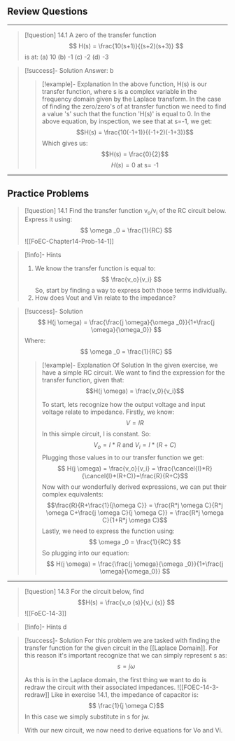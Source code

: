 

## Review Questions
--------------------------
>[!question] 14.1
A zero of the transfer function
$$ H(s) = \frac{10(s+1)}{(s+2)(s+3)} $$
is at:
(a) 10          (b) -1          (c) -2         (d) -3

>[!success]- Solution
> Answer: b
> >[!example]- Explanation
> >In the above function, H(s) is our transfer function, where s is a complex variable in the frequency domain given by the Laplace transform. In the case of finding the zero/zero's of at transfer function we need to find a value 's' such that the function 'H(s)' is equal to 0. In the above equation, by inspection, we see that at s=-1, we get:
> >$$H(s) = \frac{10(-1+1)}{(-1+2)(-1+3)}$$
> >Which gives us:
> >$$H(s) = \frac{0}{2}$$
> >$$H(s) = 0\text{ at s= -1} $$

-------
## Practice Problems

>[!question] 14.1
>Find the transfer function v<sub>o</sub>/v<sub>i</sub> of the RC circuit below. Express it using: $$ \omega _0 = \frac{1}{RC} $$
>![[FoEC-Chapter14-Prob-14-1]]

>[!info]- Hints
>1. We know the transfer function is equal to: $$ \frac{v_o}{v_i} $$ So, start by finding a way to express both those terms individually. 
>2. How does Vout and Vin relate to the impedance?
>

>[!success]- Solution
>$$ H(j \omega) = \frac{\frac{j \omega}{\omega _0}}{1+\frac{j \omega}{\omega_0}} $$
>Where:
>$$ \omega _0 = \frac{1}{RC} $$
> 
> 
> >[!example]- Explanation Of Solution
> >In the given exercise, we have a simple RC circuit. We want to find the expression for the transfer function, given that: $$H(j \omega) = \frac{v_0}{v_i}$$
> >
> >To start, lets recognize how the output voltage and input voltage relate to impedance. Firstly, we know: $$V=IR$$
> >In this simple circuit, I is constant. So: $$V_o = I*R\text{ and } V_i = I*(R+C)$$
> >Plugging those values in to our transfer function we get:
> >$$ H(j \omega) = \frac{v_o}{v_i} = \frac{\cancel{I}*R}{\cancel{I}*(R+C)}=\frac{R}{R+C}$$
> >Now with our wonderfully derived expressions, we can put their complex equivalents:
> >$$\frac{R}{R+\frac{1}{j\omega C}} = \frac{R*j \omega C}{R*j \omega C+\frac{j \omega C}{j \omega C}} = \frac{R*j \omega C}{1+R*j \omega C}$$
> >Lastly, we need to express the function using: $$ \omega _0 = \frac{1}{RC} $$
> >So plugging into our equation:
> >$$ H(j \omega) = \frac{\frac{j \omega}{\omega _0}}{1+\frac{j \omega}{\omega_0}} $$

----

>[!question] 14.3
>For the circuit below, find $$H(s) = \frac{v_o (s)}{v_i (s)} $$
>![[FoEC-14-3]]

>[!info]- Hints
>d

>[!success]- Solution
 >For this problem we are tasked with finding the transfer function for the given circuit in the [[Laplace Domain]]. For this reason it's important recognize that we can simply represent s as: $$ s = j \omega $$
 >
 >As this is in the Laplace domain, the first thing we want to do is redraw the circuit with their associated impedances. 
 >![[FOEC-14-3-redraw]]
 >Like in exercise 14.1, the impedance of capacitor is: $$ \frac{1}{j \omega C}$$ In this case we simply substitute in s for jw.
 >
 >With our new circuit, we now need to derive equations for Vo and Vi.
 >
 
 









